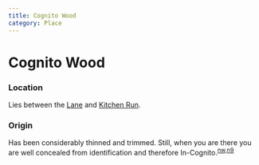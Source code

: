 ```yaml
---
title: Cognito Wood
category: Place
---
```

# Cognito Wood
### Location

Lies between the [Lane](Lane) and [Kitchen Run](Kitchen-Run).

### Origin

Has been considerably thinned and trimmed. Still, when you are there you are well concealed from identification and therefore In-Cognito.<sup>[nw][],[n9][]</sup>


[nw]: Names-Walt "Meany Names by Walter Little, 1984"
[n9]: Names-2009 "Meany Names, by Brian Thompson & Emilio Marasco"
